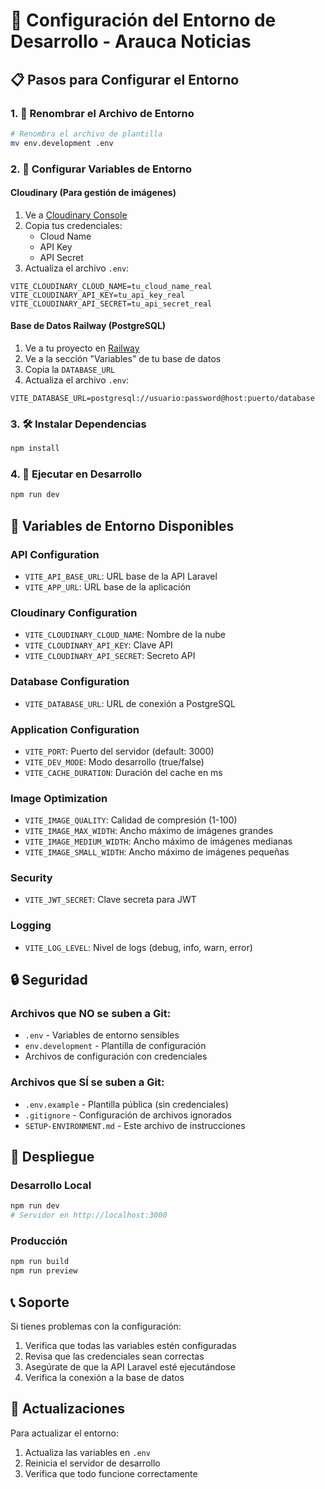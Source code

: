 # 🚀 Configuración del Entorno de Desarrollo - Arauca Noticias

## 📋 Pasos para Configurar el Entorno

### 1. 📁 Renombrar el Archivo de Entorno
```bash
# Renombra el archivo de plantilla
mv env.development .env
```

### 2. 🔧 Configurar Variables de Entorno

#### **Cloudinary (Para gestión de imágenes)**
1. Ve a [Cloudinary Console](https://cloudinary.com/console)
2. Copia tus credenciales:
   - Cloud Name
   - API Key
   - API Secret
3. Actualiza el archivo `.env`:
```env
VITE_CLOUDINARY_CLOUD_NAME=tu_cloud_name_real
VITE_CLOUDINARY_API_KEY=tu_api_key_real
VITE_CLOUDINARY_API_SECRET=tu_api_secret_real
```

#### **Base de Datos Railway (PostgreSQL)**
1. Ve a tu proyecto en [Railway](https://railway.app)
2. Ve a la sección "Variables" de tu base de datos
3. Copia la `DATABASE_URL`
4. Actualiza el archivo `.env`:
```env
VITE_DATABASE_URL=postgresql://usuario:password@host:puerto/database
```

### 3. 🛠️ Instalar Dependencias
```bash
npm install
```

### 4. 🚀 Ejecutar en Desarrollo
```bash
npm run dev
```

## 📝 Variables de Entorno Disponibles

### **API Configuration**
- `VITE_API_BASE_URL`: URL base de la API Laravel
- `VITE_APP_URL`: URL base de la aplicación

### **Cloudinary Configuration**
- `VITE_CLOUDINARY_CLOUD_NAME`: Nombre de la nube
- `VITE_CLOUDINARY_API_KEY`: Clave API
- `VITE_CLOUDINARY_API_SECRET`: Secreto API

### **Database Configuration**
- `VITE_DATABASE_URL`: URL de conexión a PostgreSQL

### **Application Configuration**
- `VITE_PORT`: Puerto del servidor (default: 3000)
- `VITE_DEV_MODE`: Modo desarrollo (true/false)
- `VITE_CACHE_DURATION`: Duración del cache en ms

### **Image Optimization**
- `VITE_IMAGE_QUALITY`: Calidad de compresión (1-100)
- `VITE_IMAGE_MAX_WIDTH`: Ancho máximo de imágenes grandes
- `VITE_IMAGE_MEDIUM_WIDTH`: Ancho máximo de imágenes medianas
- `VITE_IMAGE_SMALL_WIDTH`: Ancho máximo de imágenes pequeñas

### **Security**
- `VITE_JWT_SECRET`: Clave secreta para JWT

### **Logging**
- `VITE_LOG_LEVEL`: Nivel de logs (debug, info, warn, error)

## 🔒 Seguridad

### **Archivos que NO se suben a Git:**
- `.env` - Variables de entorno sensibles
- `env.development` - Plantilla de configuración
- Archivos de configuración con credenciales

### **Archivos que SÍ se suben a Git:**
- `.env.example` - Plantilla pública (sin credenciales)
- `.gitignore` - Configuración de archivos ignorados
- `SETUP-ENVIRONMENT.md` - Este archivo de instrucciones

## 🚀 Despliegue

### **Desarrollo Local**
```bash
npm run dev
# Servidor en http://localhost:3000
```

### **Producción**
```bash
npm run build
npm run preview
```

## 📞 Soporte

Si tienes problemas con la configuración:
1. Verifica que todas las variables estén configuradas
2. Revisa que las credenciales sean correctas
3. Asegúrate de que la API Laravel esté ejecutándose
4. Verifica la conexión a la base de datos

## 🔄 Actualizaciones

Para actualizar el entorno:
1. Actualiza las variables en `.env`
2. Reinicia el servidor de desarrollo
3. Verifica que todo funcione correctamente

